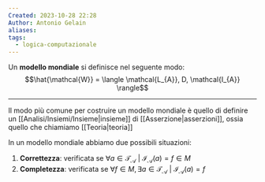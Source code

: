 ```yaml
---
Created: 2023-10-28 22:28
Author: Antonio Gelain
aliases: 
tags:
  - logica-computazionale
---
```


Un **modello mondiale** si definisce nel seguente modo:
$$\hat{\mathcal{W}} = \langle \mathcal{L_{A}}, D, \mathcal{I_{A}} \rangle$$

---

Il modo più comune per costruire un modello mondiale è quello di definire un [[Analisi/Insiemi/Insieme|insieme]] di [[Asserzione|asserzioni]], ossia quello che chiamiamo [[Teoria|teoria]]

In un modello mondiale abbiamo due possibili situazioni:
1. **Correttezza**: verificata se $\forall a \in \mathcal{T_{A}}\ |\ \mathcal{I_{A}}(a) = f \in M$
2. **Completezza**: verificata se $\forall f \in M, \exists a \in \mathcal{T_{A}}\ |\ \mathcal{I_{A}}(a) = f$